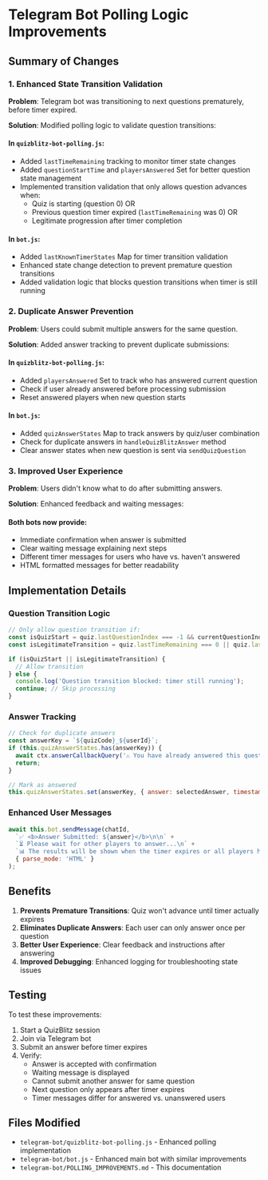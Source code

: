 # Telegram Bot Polling Logic Improvements

## Summary of Changes

### 1. Enhanced State Transition Validation

**Problem**: Telegram bot was transitioning to next questions prematurely, before timer expired.

**Solution**: Modified polling logic to validate question transitions:

#### In `quizblitz-bot-polling.js`:
- Added `lastTimeRemaining` tracking to monitor timer state changes
- Added `questionStartTime` and `playersAnswered` Set for better question state management
- Implemented transition validation that only allows question advances when:
  - Quiz is starting (question 0) OR
  - Previous question timer expired (`lastTimeRemaining` was 0) OR
  - Legitimate progression after timer completion

#### In `bot.js`:
- Added `lastKnownTimerStates` Map for timer transition validation
- Enhanced state change detection to prevent premature question transitions
- Added validation logic that blocks question transitions when timer is still running

### 2. Duplicate Answer Prevention

**Problem**: Users could submit multiple answers for the same question.

**Solution**: Added answer tracking to prevent duplicate submissions:

#### In `quizblitz-bot-polling.js`:
- Added `playersAnswered` Set to track who has answered current question
- Check if user already answered before processing submission
- Reset answered players when new question starts

#### In `bot.js`:
- Added `quizAnswerStates` Map to track answers by quiz/user combination
- Check for duplicate answers in `handleQuizBlitzAnswer` method
- Clear answer states when new question is sent via `sendQuizQuestion`

### 3. Improved User Experience

**Problem**: Users didn't know what to do after submitting answers.

**Solution**: Enhanced feedback and waiting messages:

#### Both bots now provide:
- Immediate confirmation when answer is submitted
- Clear waiting message explaining next steps
- Different timer messages for users who have vs. haven't answered
- HTML formatted messages for better readability

## Implementation Details

### Question Transition Logic
```javascript
// Only allow question transition if:
const isQuizStart = quiz.lastQuestionIndex === -1 && currentQuestionIndex === 0;
const isLegitimateTransition = quiz.lastTimeRemaining === 0 || quiz.lastQuestionIndex < currentQuestionIndex;

if (isQuizStart || isLegitimateTransition) {
  // Allow transition
} else {
  console.log('Question transition blocked: timer still running');
  continue; // Skip processing
}
```

### Answer Tracking
```javascript
// Check for duplicate answers
const answerKey = `${quizCode}_${userId}`;
if (this.quizAnswerStates.has(answerKey)) {
  await ctx.answerCallbackQuery('⚠️ You have already answered this question!');
  return;
}

// Mark as answered
this.quizAnswerStates.set(answerKey, { answer: selectedAnswer, timestamp: Date.now() });
```

### Enhanced User Messages
```javascript
await this.bot.sendMessage(chatId, 
  `✅ <b>Answer Submitted: ${answer}</b>\n\n` +
  `⏳ Please wait for other players to answer...\n` +
  `📊 The results will be shown when the timer expires or all players have answered.`,
  { parse_mode: 'HTML' }
);
```

## Benefits

1. **Prevents Premature Transitions**: Quiz won't advance until timer actually expires
2. **Eliminates Duplicate Answers**: Each user can only answer once per question
3. **Better User Experience**: Clear feedback and instructions after answering
4. **Improved Debugging**: Enhanced logging for troubleshooting state issues

## Testing

To test these improvements:

1. Start a QuizBlitz session
2. Join via Telegram bot
3. Submit an answer before timer expires
4. Verify:
   - Answer is accepted with confirmation
   - Waiting message is displayed
   - Cannot submit another answer for same question
   - Next question only appears after timer expires
   - Timer messages differ for answered vs. unanswered users

## Files Modified

- `telegram-bot/quizblitz-bot-polling.js` - Enhanced polling implementation
- `telegram-bot/bot.js` - Enhanced main bot with similar improvements
- `telegram-bot/POLLING_IMPROVEMENTS.md` - This documentation
